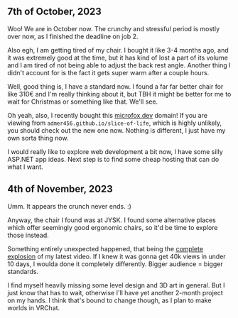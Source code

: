 
## 7th of October, 2023

Woo! We are in October now. The crunchy and stressful period is mostly over now, as I finished the deadline on job 2.

Also egh, I am getting tired of my chair. I bought it like 3-4 months ago, and it was extremely good at the time, but it has kind of lost a part of its volume and I am tired of not being able to adjust the back rest angle. Another thing I didn't account for is the fact it gets super warm after a couple hours.

Well, good thing is, I have a standard now. I found a far far better chair for like 310€ and I'm really thinking about it, but TBH it might be better for me to wait for Christmas or something like that. We'll see.

Oh yeah, also, I recently bought this [microfox.dev](microfox.dev) domain! If you are viewing from `admer456.github.io/slice-of-life`, which is highly unlikely, you should check out the new one now. Nothing is different, I just have my own sorta thing now.

I would really like to explore web development a bit now, I have some silly ASP.NET app ideas. Next step is to find some cheap hosting that can do what I want.

## 4th of November, 2023

Umm. It appears the crunch never ends. :)

Anyway, the chair I found was at JYSK. I found some alternative places which offer seemingly good ergonomic chairs, so it'd be time to explore those instead.

Something entirely unexpected happened, that being the [complete explosion](https://www.youtube.com/watch?v=8XPOLflTI98) of my latest video. If I knew it was gonna get 40k views in under 10 days, I woulda done it completely differently. Bigger audience = bigger standards.

I find myself heavily missing some level design and 3D art in general. But I just know that has to wait, otherwise I'll have yet another 2-month project on my hands. I think that's bound to change though, as I plan to make worlds in VRChat.
